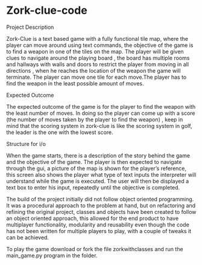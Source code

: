 # Zork-clue-code

Project Description

Zork-Clue is a text based game with a fully functional tile map, where the player can move around using text commands, 
the objective of the game is to find a weapon in one of the tiles on the map. 
The player will be given clues to navigate around the playing board ,
the board has multiple rooms and hallways with walls and doors to restrict the player from moving in all directions , 
when he reaches the location of the weapon the game will terminate. 
The player can move one tile for each move.The player has to find the weapon in the least possible amount of moves. 

Expected Outcome 

The expected outcome of the game is for the player to find the weapon with the least number of moves. 
In doing so the player can come up with a score (the number of moves taken by the player to find the weapon) ,
keep in mind that the scoring system in zork-clue is like the scoring system in golf, 
the leader is the one with the lowest score.

Structure for i/o

When the game starts, there is a description of the story behind the game and the objective of the game. 
The player is then expected to navigate through the gui, a picture of the map is shown for the player’s reference, 
this screen also shows the player what type of text inputs the interpreter will understand while the game is executed.
The user will then be displayed a text box to enter his input, 
repeatedly until the objective is completed.


The build of the project initially did not follow object oriented programming. 
It was a procedural approach to the problem at hand, but on refactoring and refining the original project, 
classes and objects have been created to follow an object oriented approach, this allowed for the end product to have multiplayer functionality, 
modularity and reusability even though the code has not been written for multiple players to play, with a couple of tweaks it can be achieved.

To play the game download or fork the file zorkwithclasses and run the main_game.py program in the folder.
